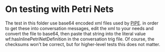 # On testing with Petri Nets

The test in this folder use base64 encoded xml files used by [PIPE](https://github.com/sarahtattersall/PIPE). in order to get these into conversation messages, edit the xml to your needs and convert the file to base64, then paste that string into the literal value wf:hasInlinePetriNetDefinition in the conversation trig file. Of course, the checksums won't be correct, but for higher-level tests this does not matter.  